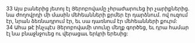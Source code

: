 33 Այս բաներից յետոյ էլ Յերոբովամը չհրաժարուեց իր չարիքներից. նա ժողովրդի մի մասին մեհեանների քրմեր էր դարձնում. ով ուզում էր, նրան ձեռնադրում էր, եւ սա դառնում էր մեհեանների քուրմ: 34 Ահա թէ ինչպէս Յերոբովամի տունը մեղք գործեց, եւ դրա համար էլ նա բնաջնջուեց ու վերացաւ երկրի երեսից:
